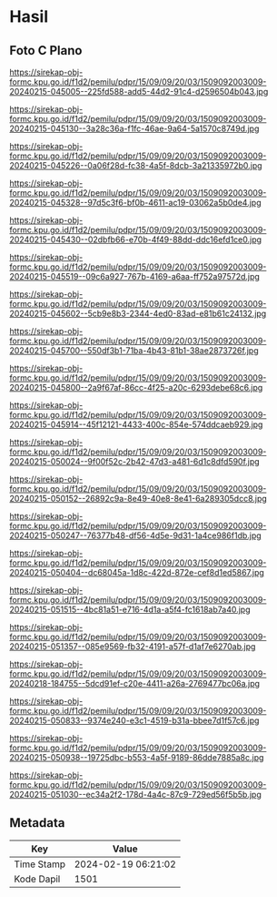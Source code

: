 # Hasil

## Foto C Plano

https://sirekap-obj-formc.kpu.go.id/f1d2/pemilu/pdpr/15/09/09/20/03/1509092003009-20240215-045005--225fd588-add5-44d2-91c4-d2596504b043.jpg

https://sirekap-obj-formc.kpu.go.id/f1d2/pemilu/pdpr/15/09/09/20/03/1509092003009-20240215-045130--3a28c36a-f1fc-46ae-9a64-5a1570c8749d.jpg

https://sirekap-obj-formc.kpu.go.id/f1d2/pemilu/pdpr/15/09/09/20/03/1509092003009-20240215-045226--0a06f28d-fc38-4a5f-8dcb-3a21335972b0.jpg

https://sirekap-obj-formc.kpu.go.id/f1d2/pemilu/pdpr/15/09/09/20/03/1509092003009-20240215-045328--97d5c3f6-bf0b-4611-ac19-03062a5b0de4.jpg

https://sirekap-obj-formc.kpu.go.id/f1d2/pemilu/pdpr/15/09/09/20/03/1509092003009-20240215-045430--02dbfb66-e70b-4f49-88dd-ddc16efd1ce0.jpg

https://sirekap-obj-formc.kpu.go.id/f1d2/pemilu/pdpr/15/09/09/20/03/1509092003009-20240215-045519--09c6a927-767b-4169-a6aa-ff752a97572d.jpg

https://sirekap-obj-formc.kpu.go.id/f1d2/pemilu/pdpr/15/09/09/20/03/1509092003009-20240215-045602--5cb9e8b3-2344-4ed0-83ad-e81b61c24132.jpg

https://sirekap-obj-formc.kpu.go.id/f1d2/pemilu/pdpr/15/09/09/20/03/1509092003009-20240215-045700--550df3b1-71ba-4b43-81b1-38ae2873726f.jpg

https://sirekap-obj-formc.kpu.go.id/f1d2/pemilu/pdpr/15/09/09/20/03/1509092003009-20240215-045800--2a9f67af-86cc-4f25-a20c-6293debe68c6.jpg

https://sirekap-obj-formc.kpu.go.id/f1d2/pemilu/pdpr/15/09/09/20/03/1509092003009-20240215-045914--45f12121-4433-400c-854e-574ddcaeb929.jpg

https://sirekap-obj-formc.kpu.go.id/f1d2/pemilu/pdpr/15/09/09/20/03/1509092003009-20240215-050024--9f00f52c-2b42-47d3-a481-6d1c8dfd590f.jpg

https://sirekap-obj-formc.kpu.go.id/f1d2/pemilu/pdpr/15/09/09/20/03/1509092003009-20240215-050152--26892c9a-8e49-40e8-8e41-6a289305dcc8.jpg

https://sirekap-obj-formc.kpu.go.id/f1d2/pemilu/pdpr/15/09/09/20/03/1509092003009-20240215-050247--76377b48-df56-4d5e-9d31-1a4ce986f1db.jpg

https://sirekap-obj-formc.kpu.go.id/f1d2/pemilu/pdpr/15/09/09/20/03/1509092003009-20240215-050404--dc68045a-1d8c-422d-872e-cef8d1ed5867.jpg

https://sirekap-obj-formc.kpu.go.id/f1d2/pemilu/pdpr/15/09/09/20/03/1509092003009-20240215-051515--4bc81a51-e716-4d1a-a5f4-fc1618ab7a40.jpg

https://sirekap-obj-formc.kpu.go.id/f1d2/pemilu/pdpr/15/09/09/20/03/1509092003009-20240215-051357--085e9569-fb32-4191-a57f-d1af7e6270ab.jpg

https://sirekap-obj-formc.kpu.go.id/f1d2/pemilu/pdpr/15/09/09/20/03/1509092003009-20240218-184755--5dcd91ef-c20e-4411-a26a-2769477bc06a.jpg

https://sirekap-obj-formc.kpu.go.id/f1d2/pemilu/pdpr/15/09/09/20/03/1509092003009-20240215-050833--9374e240-e3c1-4519-b31a-bbee7d1f57c6.jpg

https://sirekap-obj-formc.kpu.go.id/f1d2/pemilu/pdpr/15/09/09/20/03/1509092003009-20240215-050938--19725dbc-b553-4a5f-9189-86dde7885a8c.jpg

https://sirekap-obj-formc.kpu.go.id/f1d2/pemilu/pdpr/15/09/09/20/03/1509092003009-20240215-051030--ec34a2f2-178d-4a4c-87c9-729ed56f5b5b.jpg


## Metadata

| Key        | Value               |
| ---------- | ------------------- |
| Time Stamp | 2024-02-19 06:21:02 |
| Kode Dapil | 1501                |



